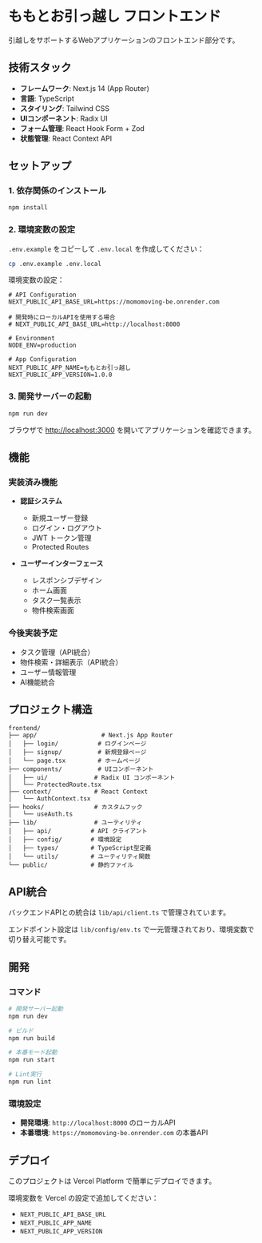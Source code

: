 # ももとお引っ越し フロントエンド

引越しをサポートするWebアプリケーションのフロントエンド部分です。

## 技術スタック

- **フレームワーク**: Next.js 14 (App Router)
- **言語**: TypeScript
- **スタイリング**: Tailwind CSS
- **UIコンポーネント**: Radix UI
- **フォーム管理**: React Hook Form + Zod
- **状態管理**: React Context API

## セットアップ

### 1. 依存関係のインストール

```bash
npm install
```

### 2. 環境変数の設定

`.env.example` をコピーして `.env.local` を作成してください：

```bash
cp .env.example .env.local
```

環境変数の設定：

```env
# API Configuration
NEXT_PUBLIC_API_BASE_URL=https://momomoving-be.onrender.com

# 開発時にローカルAPIを使用する場合
# NEXT_PUBLIC_API_BASE_URL=http://localhost:8000

# Environment
NODE_ENV=production

# App Configuration
NEXT_PUBLIC_APP_NAME=ももとお引っ越し
NEXT_PUBLIC_APP_VERSION=1.0.0
```

### 3. 開発サーバーの起動

```bash
npm run dev
```

ブラウザで [http://localhost:3000](http://localhost:3000) を開いてアプリケーションを確認できます。

## 機能

### 実装済み機能

- **認証システム**
  - 新規ユーザー登録
  - ログイン・ログアウト
  - JWT トークン管理
  - Protected Routes

- **ユーザーインターフェース**
  - レスポンシブデザイン
  - ホーム画面
  - タスク一覧表示
  - 物件検索画面

### 今後実装予定

- タスク管理（API統合）
- 物件検索・詳細表示（API統合）
- ユーザー情報管理
- AI機能統合

## プロジェクト構造

```
frontend/
├── app/                  # Next.js App Router
│   ├── login/           # ログインページ
│   ├── signup/          # 新規登録ページ
│   └── page.tsx         # ホームページ
├── components/          # UIコンポーネント
│   ├── ui/             # Radix UI コンポーネント
│   └── ProtectedRoute.tsx
├── context/            # React Context
│   └── AuthContext.tsx
├── hooks/              # カスタムフック
│   └── useAuth.ts
├── lib/                # ユーティリティ
│   ├── api/           # API クライアント
│   ├── config/        # 環境設定
│   ├── types/         # TypeScript型定義
│   └── utils/         # ユーティリティ関数
└── public/            # 静的ファイル
```

## API統合

バックエンドAPIとの統合は `lib/api/client.ts` で管理されています。

エンドポイント設定は `lib/config/env.ts` で一元管理されており、環境変数で切り替え可能です。

## 開発

### コマンド

```bash
# 開発サーバー起動
npm run dev

# ビルド
npm run build

# 本番モード起動
npm run start

# Lint実行
npm run lint
```

### 環境設定

- **開発環境**: `http://localhost:8000` のローカルAPI
- **本番環境**: `https://momomoving-be.onrender.com` の本番API

## デプロイ

このプロジェクトは Vercel Platform で簡単にデプロイできます。

環境変数を Vercel の設定で追加してください：

- `NEXT_PUBLIC_API_BASE_URL`
- `NEXT_PUBLIC_APP_NAME`
- `NEXT_PUBLIC_APP_VERSION`

